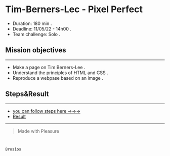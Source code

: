 # Tim-Berners-Lec - Pixel Perfect

- Duration: 180 min .
- Deadline: 11/05/22 - 14h00 .
- Team challenge: Solo .

## Mission objectives

---

- Make a page on Tim Berners-Lee .
- Understand the principles of HTML and CSS .
- Reproduce a webpase based on an image .

## Steps&Result

---

- [you can follow steps here ->->->](https://github.com/becodeorg/Swartz-6/blob/main/1.The-Field/8.Html-CSS/tim-berners-lee.adoc)
- [Result](https://brosios.github.io/Tim-Berners-Lec/)

---

> Made with Pleasure

```

                                                                Brosios

```
